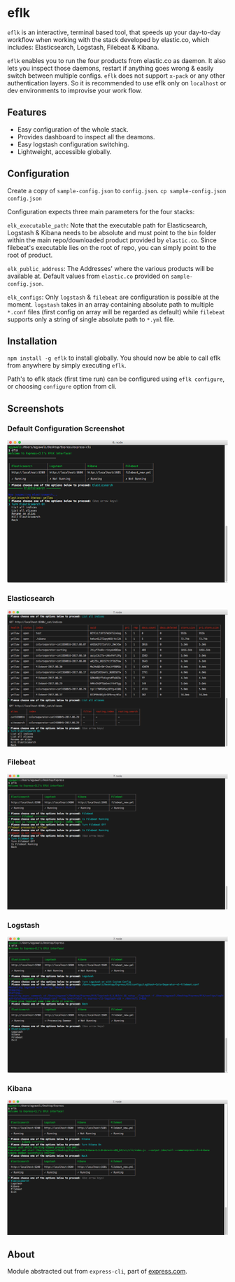 # eflk

`eflk` is an interactive, terminal based tool, that speeds up your day-to-day workflow when working with the stack developed by  elastic.co, which includes: Elasticsearch, Logstash, Filebeat & Kibana.

`eflk` enables you to run the four products from elastic.co as daemon. It also lets you inspect those daemons, restart if anything goes wrong & easily switch between multiple configs. `eflk` does not support `x-pack` or any other authentication layers. So it is recommended to use eflk only on `localhost` or dev environments to improvise your work flow.



## Features

- Easy configuration of the whole stack.
- Provides dashboard to inspect all the deamons.
- Easy logstash configuration switching.
- Lightweight, accessible globally.



## Configuration

Create a copy of `sample-config.json` to `config.json`.  `cp sample-config.json config.json`

Configuration expects three main parameters for the four stacks:

`elk_executable_path`: Note that the executable path for Elasticsearch, Logstash & Kibana needs to be absolute and must point to the `bin` folder within the main repo/downloaded product provided by `elastic.co`. Since filebeat's executable lies on the root of repo, you can simply point to the root of product.

`elk_public_address`: The Addresses' where the various products will be available at. Default values from `elastic.co` provided on `sample-config.json`.

`elk_configs`: Only `logstash` & `filebeat` are configuration is possible at the moment. `logstash` takes in an array containing absolute path to multiple `*.conf` files (first config on array will be regarded as default) while `filebeat` supports only a string of single absolute path to `*.yml` file.



## Installation

`npm install -g eflk` to install globally. You should now be able to call eflk from anywhere by simply executing `eflk`.

Path's to eflk stack (first time run) can be configured using `eflk configure`, or choosing `configure` option from cli.



## Screenshots

### Default Configuration Screenshot

![Default Configuration Screenshot](docs/images/elfk_home_dashboard.png?raw=true "EFLK Dashboard Home ScreenShot")



### Elasticsearch

![Elasticsearch](docs/images/elasticsearch_indices.png?raw=true "Elasticsearch")



### Filebeat

![Filebeat](docs/images/filebeat.png?raw=true "Filebeat")



### Logstash

![Logstash](docs/images/logstash.png?raw=true "Logstash")



### Kibana

![Kibana](docs/images/kibana.png?raw=true "Kibana")



## About

Module abstracted out from `express-cli`, part of <a href="https://www.express.com" target="_blank">express.com</a>.